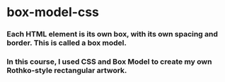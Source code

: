 # box-model-css
### Each HTML element is its own box, with its own spacing and border. This is called a box model.

### In this course, I used CSS and Box Model to create my own Rothko-style rectangular artwork.
